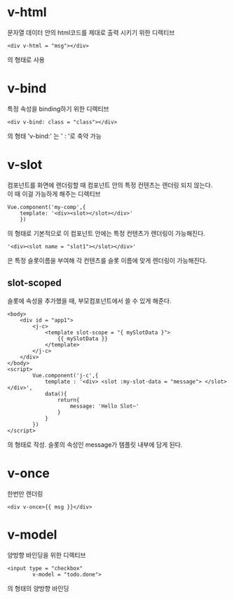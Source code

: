 # v-html  
문자열 데이터 안의 html코드를 제대로 출력 시키기 위한 디렉티브  
```
<div v-html = "msg"></div> 
```
의 형태로 사용
# v-bind  
특정 속성을 binding하기 위한 디렉티브  
```
<div v-bind: class = "class"></div>
```
의 형태  'v-bind:' 는 ' : '로 축약 가능
# v-slot  
컴포넌트를 화면에 렌더링할 때 컴포넌트 안의 특정 컨텐츠는 렌더링 되지 않는다.  
이 때 이걸 가능하게 해주는 디렉티브  
```
Vue.component('my-comp',{
    template: '<div><slot></slot></div>'
    })
```
의 형태로 기본적으로 이 컴포넌트 안에는 특정 컨텐츠가 렌더링이 가능해진다.  
```
'<div><slot name = "slot1"></slot></div>'
```
은 특정 슬롯이름을 부여해 각 컨텐츠를 슬롯 이름에 맞게 렌더링이 가능해진다.  
## slot-scoped  
슬롯에 속성을 추가했을 때, 부모컴포넌트에서 쓸 수 있게 해준다.  
```
<body>
    <div id = "app1">
        <j-c>
            <template slot-scope = "{ mySlotData }">
                {{ mySlotData }}
            </template>
        </j-c>
    </div>
</body>
<script>
        Vue.component('j-c',{
            template : '<div> <slot :my-slot-data = "message"> </slot> </div>',
            data(){
                return{
                    message: 'Hello Slot~'
                }
            }
        })
</script>
```  
의 형태로 작성. 슬롯의 속성인 message가 템플릿 내부에 담게 된다.  
# v-once  
한번만 렌더링  
```
<div v-once>{{ msg }}</div>
```  
# v-model  
양방향 바인딩을 위한 디렉티브  
```
<input type = "checkbox"
        v-model = "todo.done">
```  
의 형태의 양방향 바인딩
